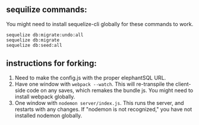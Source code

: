 ## sequilize commands:
You might need to install sequelize-cli globally for these commands to work.
```
sequelize db:migrate:undo:all
sequelize db:migrate
sequelize db:seed:all
```

## instructions for forking:
  1. Need to make the config.js with the proper elephantSQL URL.
  2. Have one window with ```webpack --watch```. This will re-transpile the client-side code on any saves, which remakes the bundle js. You might need to install webpack globally.
  3. One window with ```nodemon server/index.js```. This runs the server, and restarts with any changes. If "nodemon is not recognized," you have not installed nodemon globally.

